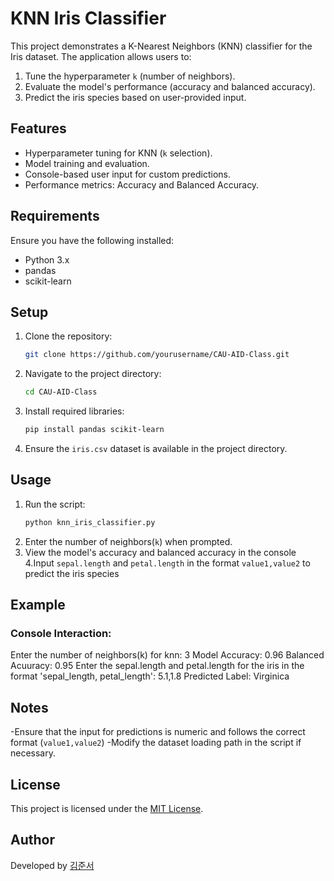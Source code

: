 
# KNN Iris Classifier

This project demonstrates a K-Nearest Neighbors (KNN) classifier for the Iris dataset. The application allows users to:
1. Tune the hyperparameter `k` (number of neighbors).
2. Evaluate the model's performance (accuracy and balanced accuracy).
3. Predict the iris species based on user-provided input.

## Features
- Hyperparameter tuning for KNN (`k` selection).
- Model training and evaluation.
- Console-based user input for custom predictions.
- Performance metrics: Accuracy and Balanced Accuracy.

## Requirements
Ensure you have the following installed:
- Python 3.x
- pandas
- scikit-learn

## Setup
1. Clone the repository:
   ```bash
   git clone https://github.com/yourusername/CAU-AID-Class.git
   ```
2. Navigate to the project directory:
   ```bash
   cd CAU-AID-Class
   ```
3. Install required libraries:
   ```bash
   pip install pandas scikit-learn
   ```
   
4. Ensure the `iris.csv` dataset is available in the project directory.

## Usage 
1. Run the script:
    ```bash
    python knn_iris_classifier.py
    ```
3. Enter the number of neighbors(`k`) when prompted.
4. View the model's accuracy and balanced accuracy in the console
4.Input `sepal.length` and `petal.length` in the format `value1,value2` to predict the iris species

## Example
### Console Interaction:

 Enter the number of neighbors(k) for knn: 3
 Model Accuracy: 0.96
 Balanced Acuuracy: 0.95
 Enter the sepal.length and petal.length for the iris in the format 'sepal_length, petal_length': 5.1,1.8
 Predicted Label: Virginica

## Notes

-Ensure that the input for predictions is numeric and follows the correct format (`value1,value2`)
-Modify the dataset loading path in the script if necessary.

## License
This project is licensed under the [MIT License](mit).

## Author
Developed by [김준서](가가가)
